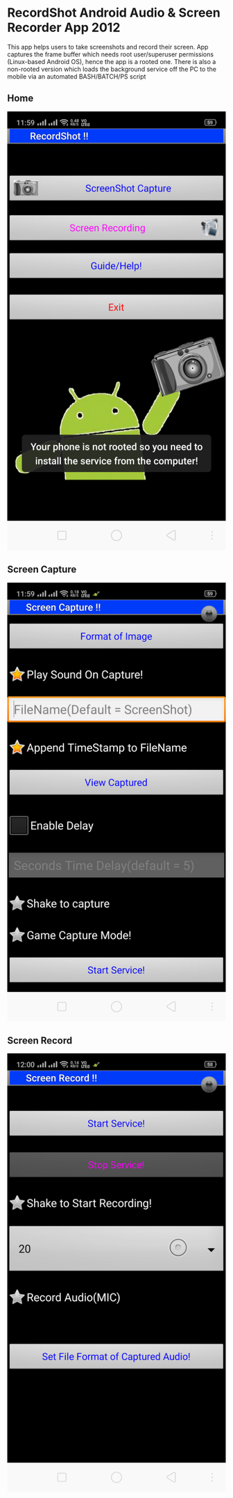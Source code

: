 # RecordShot Android Audio & Screen Recorder App 2012

This app helps users to take screenshots and record their screen. App captures the frame buffer which needs root user/superuser permissions (Linux-based Android OS), hence the app is a rooted one. There is also a non-rooted version which loads the background service off the PC to the mobile via an automated BASH/BATCH/PS script

## Home

![Home](https://raw.githubusercontent.com/riteshRcH/RecordShot/master/screenshots/Home.png)

## Screen Capture

![Screen_Capture](https://raw.githubusercontent.com/riteshRcH/RecordShot/master/screenshots/Screen_Capture.png)

## Screen Record

![Screen_Record](https://raw.githubusercontent.com/riteshRcH/RecordShot/master/screenshots/Screen_Record.png)

